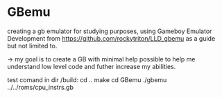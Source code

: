 # GBemu
creating a gb emulator for studying purposes, 
using Gameboy Emulator Development from https://github.com/rockytriton/LLD_gbemu as a guide but not limited to.

-> my goal is to create a GB with minimal help possible to help me understand low level code and futher increase my abilities.

test comand in dir /build:
cd ..
make
cd GBemu
./gbemu ../../roms/cpu_instrs.gb
